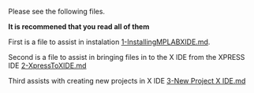 Please see the following files.

__It is recommened that you read all of them__

First is a file to assist in instalation [1-InstallingMPLABXIDE.md](https://github.com/RShankar/Intro-to-Microprocessors/blob/master/MPLab%20X%20IDE/1-InstallingMPLABXIDE.md).

Second is a file to assist in bringing files in to the X IDE from the XPRESS IDE [2-XpressToXIDE.md](https://github.com/RShankar/Intro-to-Microprocessors/blob/master/MPLab%20X%20IDE/2-XpressToXIDE.md)

Third assists with creating new projects in X IDE [3-New Project X IDE.md](https://github.com/RShankar/Intro-to-Microprocessors/blob/master/MPLab%20X%20IDE/3-New%20Project%20X%20IDE.md)
